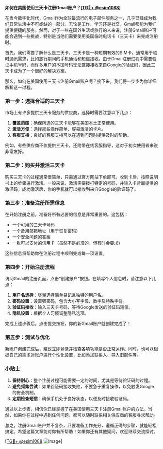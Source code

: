**如何在美国使用三天卡注册Gmail账户？[[TG💪+ @esim1088](https://t.me/s/esim1088)]**

在当今数字化时代，Gmail作为全球最流行的电子邮件服务之一，几乎已经成为我们日常生活中不可或缺的一部分。无论是工作、学习还是社交，Gmail都能为我们提供便捷的服务。然而，对于一些在国外生活或旅行的人来说，注册Gmail账户可能会遇到一些挑战，特别是当他们需要使用美国临时电话卡（三天卡）来完成注册时。

首先，我们需要了解什么是三天卡。三天卡是一种短期有效的SIM卡，通常用于临时通讯需求，比如旅行期间的手机通话和短信接收。由于Gmail注册过程中需要验证手机号码，而许多用户的本国号码无法直接接收来自Google的验证码，因此三天卡成为了一个很好的解决方案。

那么，如何在美国使用三天卡注册Gmail账户呢？接下来，我们将一步步为你详细解析这一过程。

### 第一步：选择合适的三天卡

市场上有许多提供三天卡服务的供应商，选择时需要注意以下几点：

1. **覆盖范围**：确保所选的三天卡能够在美国本土正常使用。
2. **激活方便**：选择那些操作简单、容易激活的卡片。
3. **客服支持**：良好的客服支持可以在遇到问题时提供及时的帮助。

例如，有些供应商不仅提供三天卡，还附带在线客服指导，这对于初次使用者来说非常友好。

### 第二步：购买并激活三天卡

购买三天卡的过程通常很简单，只需通过官方网站下单即可。收到卡后，按照说明书上的步骤进行激活。一般来说，激活需要拨打特定的号码，并输入卡背面提供的激活码。成功激活后，你的手机就可以接收到来自Google的验证码了。

### 第三步：准备注册所需信息

在开始注册之前，准备好所有必要的信息是非常重要的。这包括：

- 一个可用的三天卡号码
- 一个备用邮箱地址（用于恢复密码）
- 一个安全问题的答案
- 一张可以支付的信用卡（虽然不是必须的，但有时会要求）

这些信息将帮助你在注册过程中顺利完成每一项设置。

### 第四步：开始注册流程

访问Gmail的注册页面，点击“创建账户”按钮。在填写个人信息时，请注意以下几点：

1. **用户名选择**：尽量选择简单易记且独特的用户名。
2. **密码设置**：设置强密码，包含大小写字母、数字及特殊字符。
3. **验证码接收**：输入三天卡号码，等待Google发送的验证码短信。
4. **隐私设置**：根据个人习惯调整隐私选项。

完成上述步骤后，点击提交按钮，你的新Gmail账户就创建完成了！

### 第五步：测试与优化

新账户创建完成后，建议立即登录并检查各项功能是否正常运作。同时，也可以根据自己的需求对账户进行个性化设置，比如添加联系人、导入旧邮件等。

### 小贴士

1. **保持耐心**：整个注册过程可能需要一定的时间，尤其是等待验证码的过程。
2. **避免频繁尝试**：如果验证码接收失败，不要急于重复操作，以免触发Google的安全机制。
3. **定期检查短信**：确保手机处于良好状态，以便及时接收验证码。

通过以上步骤，相信你已经掌握了在美国使用三天卡注册Gmail账户的方法。当然，如果你在过程中遇到任何问题，都可以随时联系相关供应商的客服寻求帮助。

总之，注册Gmail账户并不复杂，只要准备工作充分，遵循正确的步骤，就能轻松搞定。希望这篇文章能对你有所帮助！如果你还有其他疑问，欢迎继续交流探讨。

[[TG💪+ @esim1088](https://t.me/s/esim1088) ![Image](https://i.postimg.cc/4NQfJmqS/Snipaste-2025-05-13-00-14-12.png)]
